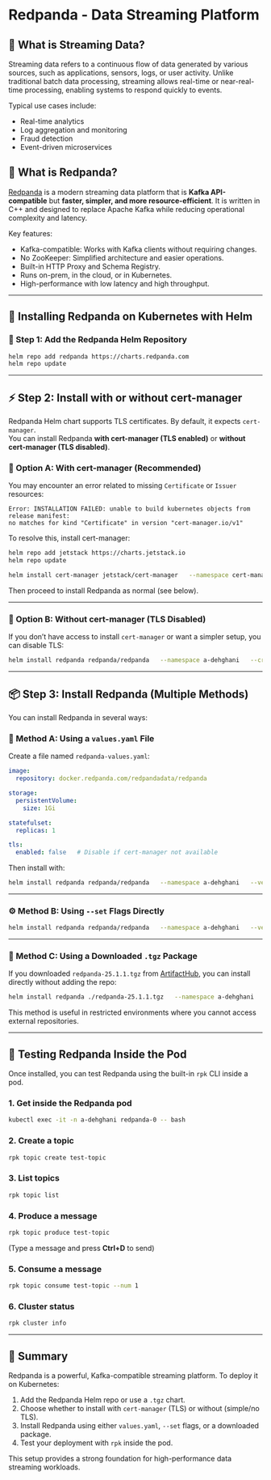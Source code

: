 # Redpanda - Data Streaming Platform

## 📌 What is Streaming Data?

Streaming data refers to a continuous flow of data generated by various sources, such as applications, sensors, logs, or user activity. Unlike traditional batch data processing, streaming allows real-time or near-real-time processing, enabling systems to respond quickly to events.

Typical use cases include:
- Real-time analytics
- Log aggregation and monitoring
- Fraud detection
- Event-driven microservices

## 🐼 What is Redpanda?

[Redpanda](https://redpanda.com/) is a modern streaming data platform that is **Kafka API-compatible** but **faster, simpler, and more resource-efficient**. It is written in C++ and designed to replace Apache Kafka while reducing operational complexity and latency.

Key features:
- Kafka-compatible: Works with Kafka clients without requiring changes.
- No ZooKeeper: Simplified architecture and easier operations.
- Built-in HTTP Proxy and Schema Registry.
- Runs on-prem, in the cloud, or in Kubernetes.
- High-performance with low latency and high throughput.

---

## 🚀 Installing Redpanda on Kubernetes with Helm

### 🧱 Step 1: Add the Redpanda Helm Repository

```bash
helm repo add redpanda https://charts.redpanda.com
helm repo update
```

---

## ⚡ Step 2: Install with or without cert-manager

Redpanda Helm chart supports TLS certificates. By default, it expects `cert-manager`.  
You can install Redpanda **with cert-manager (TLS enabled)** or **without cert-manager (TLS disabled)**.

### 🔐 Option A: With cert-manager (Recommended)

You may encounter an error related to missing `Certificate` or `Issuer` resources:

```
Error: INSTALLATION FAILED: unable to build kubernetes objects from release manifest:
no matches for kind "Certificate" in version "cert-manager.io/v1"
```

To resolve this, install cert-manager:

```bash
helm repo add jetstack https://charts.jetstack.io
helm repo update

helm install cert-manager jetstack/cert-manager   --namespace cert-manager   --create-namespace   --version v1.13.3   --set installCRDs=true
```

Then proceed to install Redpanda as normal (see below).

---

### 🚫 Option B: Without cert-manager (TLS Disabled)

If you don’t have access to install `cert-manager` or want a simpler setup, you can disable TLS:

```bash
helm install redpanda redpanda/redpanda   --namespace a-dehghani   --create-namespace   --version 25.1.1   --set tls.enabled=false
```

---

## 📦 Step 3: Install Redpanda (Multiple Methods)

You can install Redpanda in several ways:

### 🔧 Method A: Using a `values.yaml` File

Create a file named `redpanda-values.yaml`:

```yaml
image:
  repository: docker.redpanda.com/redpandadata/redpanda

storage:
  persistentVolume:
    size: 1Gi

statefulset:
  replicas: 1

tls:
  enabled: false   # Disable if cert-manager not available
```

Then install with:

```bash
helm install redpanda redpanda/redpanda   --namespace a-dehghani   --version 25.1.1   --values redpanda-values.yaml
```

---

### ⚙️ Method B: Using `--set` Flags Directly

```bash
helm install redpanda redpanda/redpanda   --namespace a-dehghani   --version 25.1.1   --set image.repository=docker.redpanda.com/redpandadata/redpanda   --set storage.persistentVolume.size=1Gi   --set statefulset.replicas=1   --set tls.enabled=false
```

---

### 📂 Method C: Using a Downloaded `.tgz` Package

If you downloaded `redpanda-25.1.1.tgz` from [ArtifactHub](https://artifacthub.io/), you can install directly without adding the repo:

```bash
helm install redpanda ./redpanda-25.1.1.tgz   --namespace a-dehghani   --values redpanda-values.yaml
```

This method is useful in restricted environments where you cannot access external repositories.

---

## 🧪 Testing Redpanda Inside the Pod

Once installed, you can test Redpanda using the built-in `rpk` CLI inside a pod.

### 1. Get inside the Redpanda pod

```bash
kubectl exec -it -n a-dehghani redpanda-0 -- bash
```

### 2. Create a topic

```bash
rpk topic create test-topic
```

### 3. List topics

```bash
rpk topic list
```

### 4. Produce a message

```bash
rpk topic produce test-topic
```
(Type a message and press **Ctrl+D** to send)

### 5. Consume a message

```bash
rpk topic consume test-topic --num 1
```

### 6. Cluster status

```bash
rpk cluster info
```

---

## 🧠 Summary

Redpanda is a powerful, Kafka-compatible streaming platform. To deploy it on Kubernetes:

1. Add the Redpanda Helm repo or use a `.tgz` chart.
2. Choose whether to install with `cert-manager` (TLS) or without (simple/no TLS).
3. Install Redpanda using either `values.yaml`, `--set` flags, or a downloaded package.
4. Test your deployment with `rpk` inside the pod.

This setup provides a strong foundation for high-performance data streaming workloads.
